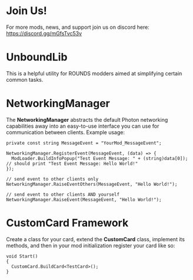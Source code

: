 # Join Us!
For more mods, news, and support join us on discord here: https://discord.gg/mGfsTvc53v

# UnboundLib
This is a helpful utility for ROUNDS modders aimed at simplifying certain common tasks.

# NetworkingManager
The **NetworkingManager** abstracts the default Photon networking capabilities away into an easy-to-use interface you can use for communication between clients.
Example usage:
	
	private const string MessageEvent = "YourMod_MessageEvent";

	NetworkingManager.RegisterEvent(MessageEvent, (data) => {
	  ModLoader.BuildInfoPopup("Test Event Message: " + (string)data[0]);    // should print "Test Event Message: Hello World!"
	});

	// send event to other clients only
	NetworkingManager.RaiseEventOthers(MessageEvent, "Hello World!");
	
	// send event to other clients AND yourself
	NetworkingManager.RaiseEvent(MessageEvent, "Hello World!");

# CustomCard Framework
Create a class for your card, extend the **CustomCard** class, implement its methods, and then in your mod initialization register your card like so:

  	void Start()
  	{
	  CustomCard.BuildCard<TestCard>();
  	}
